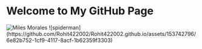 <html lang="en">
<head>
    <meta charset="UTF-8">
    <meta name="viewport" content="width=device-width, initial-scale=1.0">
    <title>spiderman</title>
</head>
<body>
    <h1>Welcome to My GitHub Page</h1>
    <img src="![spiderman](https://github.com/Rohit422002/Rohit422002.github.io/assets/153742796/6e82b752-1cf9-4117-8acf-1b62359f3303)" alt="Miles Morales">
</body>
</html>
![spiderman](https://github.com/Rohit422002/Rohit422002.github.io/assets/153742796/6e82b752-1cf9-4117-8acf-1b62359f3303)
